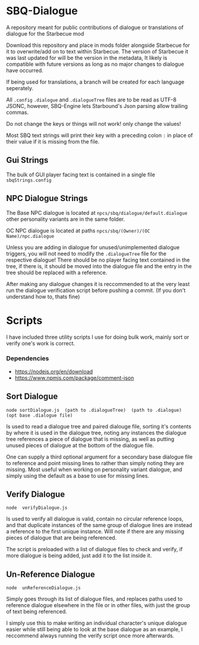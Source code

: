 # SBQ-Dialogue
A repository meant for public contributions of dialogue or translations of dialogue for the Starbecue mod

Download this repository and place in mods folder alongside Starbecue for it to overwrite/add on to text within Starbecue. The version of Starbecue it was last updated for will be the version in the metadata, It likely is compatible with future versions as long as no major changes to dialogue have occurred.

If being used for translations, a branch will be created for each language seperately.

All `.config` `.dialogue` and `.dialogueTree` files are to be read as UTF-8 JSONC, however, SBQ-Engine lets Starbound's Json parsing allow trailing commas.

Do not change the keys or things will not work! only change the values!

Most SBQ text strings will print their key with a preceding colon `:` in place of their value if it is missing from the file.

## Gui Strings
The bulk of GUI player facing text is contained in a single file `sbqStrings.config`

## NPC Dialogue Strings
The Base NPC dialogue is located at `npcs/sbq/dialogue/default.dialogue` other personality variants are in the same folder.

OC NPC dialogue is located at paths `npcs/sbq/(Owner)/(OC Name)/npc.dialogue`

Unless you are adding in dialogue for unused/unimplemented dialogue triggers, you will not need to modify the `.dialogueTree` file for the respective dialogue! There should be no player facing text contained in the tree, if there is, it should be moved into the dialogue file and the entry in the tree should be replaced with a reference.

After making any dialogue changes it is reccommended to at the very least run the dialogue verification script before pushing a commit. (If you don't understand how to, thats fine)

# Scripts
I have included three utility scripts I use for doing bulk work, mainly sort or verify one's work is correct.

### Dependencies
- https://nodejs.org/en/download
- https://www.npmjs.com/package/comment-json

## Sort Dialogue
`node sortDialogue.js  (path to .dialogueTree)  (path to .dialogue)  (opt base .dialogue file)`

Is used to read a dialogue tree and paired dialouge file, sorting it's contents by where it is used in the dialogue tree, noting any instances the dialogue tree references a piece of dialogue that is missing, as well as putting unused pieces of dialogue at the bottom of the dialogue file.

One can supply a third optional argument for a secondary base dialogue file to reference and point missing lines to rather than simply noting they are missing. Most useful when working on personality variant dialogue, and simply using the default as a base to use for missing lines.

## Verify Dialogue
`node  verifyDialogue.js`

Is used to verify all dialogue is valid, contain no circular reference loops, and that duplicate instances of the same group of dialogue lines are instead a reference to the first unique instance. Will note if there are any missing pieces of dialogue that are being referenced.

The script is preloaded with a list of dialogue files to check and verify, if more dialogue is being added, just add it to the list inside it.

## Un-Reference Dialogue
`node  unReferenceDialogue.js`

Simply goes through its list of dialogue files, and replaces paths used to reference dialogue elsewhere in the file or in other files, with just the group of text being referenced.

I simply use this to make writing an individual character's unique dialogue easier while still being able to look at the base dialogue as an example, I reccommend always running the verify script once more afterwards.
